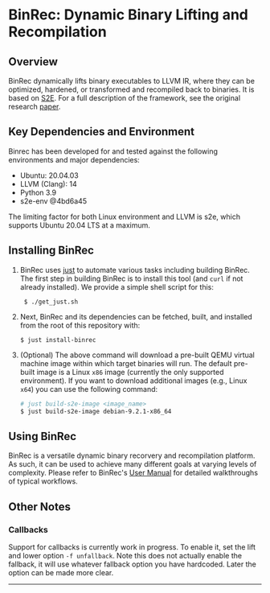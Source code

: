 BinRec: Dynamic Binary Lifting and Recompilation
================================================

Overview
--------

BinRec dynamically lifts binary executables to LLVM IR, where they can be optimized, hardened, or transformed and recompiled back to binaries. It is based on
[S2E](http://s2e.systems/docs/). For a full description of the framework, see the original research [paper](https://dl.acm.org/doi/10.1145/3342195.3387550).


Key Dependencies and Environment
--------------------------------

Binrec has been developed for and tested against the following environments and major dependencies:

- Ubuntu: 20.04.03
- LLVM (Clang): 14
- Python 3.9
- s2e-env @4bd6a45

The limiting factor for both Linux environment and LLVM is s2e, which supports Ubuntu 20.04 LTS at a maximum.

Installing BinRec
---------------
1. BinRec uses [just](https://github.com/casey/just#installation) to automate various tasks including building BinRec. The first step in building BinRec is to install this tool (and `curl` if not already installed). We provide a simple shell script for this:

        $ ./get_just.sh

2. Next, BinRec and its dependencies can be fetched, built, and installed from the root of this repository with:

       $ just install-binrec

3. (Optional) The above command will download a pre-built QEMU virtual machine image within which target binaries will run. The default pre-built image is a Linux `x86` image (currently the only supported environment). If you want to download additional images (e.g., Linux `x64`) you can use the following command:

   ```bash
   # just build-s2e-image <image_name>
   $ just build-s2e-image debian-9.2.1-x86_64
   ```


Using BinRec 
-------------
BinRec is a versatile dynamic binary recorvery and recompilation platform. As such, it can be used to achieve many different goals at varying levels of complexity. Please refer to BinRec's [User Manual](docs/manual/manual.md) for detailed walkthroughs of typical workflows.


Other Notes
-----------

### Callbacks

Support for callbacks is currently work in progress. To enable it, set the lift and lower option `-f unfallback`. Note
this does not actually enable the fallback, it will use whatever fallback option you have hardcoded. Later the option
can be made more clear.

--------
